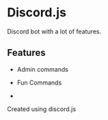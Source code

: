 # Discord.js

Discord bot with a lot of features.

## Features

 - Admin commands
 - Fun Commands

-

Created using discord.js
